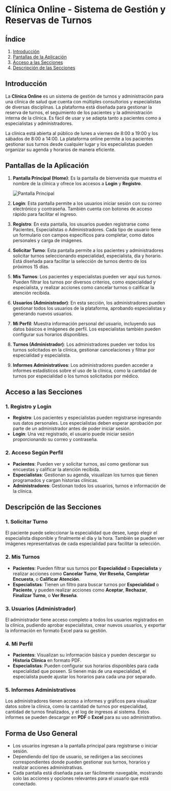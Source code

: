 # Clínica Online - Sistema de Gestión y Reservas de Turnos

## Índice
1. [Introducción](#introducción)
2. [Pantallas de la Aplicación](#pantallas-de-la-aplicación)
3. [Acceso a las Secciones](#acceso-a-las-secciones)
4. [Descripción de las Secciones](#descripción-de-las-secciones)

## Introducción
La **Clínica Online** es un sistema de gestión de turnos y administración para una clínica de salud que cuenta con múltiples consultorios y especialistas de diversas disciplinas. La plataforma está diseñada para gestionar la reserva de turnos, el seguimiento de los pacientes y la administración interna de la clínica. Es fácil de usar y se adapta tanto a pacientes como a especialistas y administradores.

La clínica está abierta al público de lunes a viernes de 8:00 a 19:00 y los sábados de 8:00 a 14:00. La plataforma online permite a los pacientes gestionar sus turnos desde cualquier lugar y los especialistas pueden organizar su agenda y horarios de manera eficiente.

## Pantallas de la Aplicación
1. **Pantalla Principal (Home)**: Es la pantalla de bienvenida que muestra el nombre de la clínica y ofrece los accesos a **Login** y **Registro**.

   ![Pantalla Principal](./assets/screenshot_home.png)  

2. **Login**: Esta pantalla permite a los usuarios iniciar sesión con su correo electrónico y contraseña. También cuenta con botones de acceso rápido para facilitar el ingreso.

3. **Registro**: En esta pantalla, los usuarios pueden registrarse como Pacientes, Especialistas o Administradores. Cada tipo de usuario tiene un formulario con campos específicos para completar, como datos personales y carga de imágenes.

4. **Solicitar Turno**: Esta pantalla permite a los pacientes y administradores solicitar turnos seleccionando especialidad, especialista, día y horario. Está diseñada para facilitar la selección de turnos dentro de los próximos 15 días.

5. **Mis Turnos**: Los pacientes y especialistas pueden ver aquí sus turnos. Pueden filtrar los turnos por diversos criterios, como especialidad y especialista, y realizar acciones como cancelar turnos o calificar la atención recibida.

6. **Usuarios (Administrador)**: En esta sección, los administradores pueden gestionar todos los usuarios de la plataforma, aprobando especialistas y generando nuevos usuarios.

7. **Mi Perfil**: Muestra información personal del usuario, incluyendo sus datos básicos e imágenes de perfil. Los especialistas también pueden configurar sus horarios disponibles.

8. **Turnos (Administrador)**: Los administradores pueden ver todos los turnos solicitados en la clínica, gestionar cancelaciones y filtrar por especialidad y especialista.

9. **Informes Administrativos**: Los administradores pueden acceder a informes estadísticos sobre el uso de la clínica, como la cantidad de turnos por especialidad o los turnos solicitados por médico.

## Acceso a las Secciones

### 1. Registro y Login
- **Registro**: Los pacientes y especialistas pueden registrarse ingresando sus datos personales. Los especialistas deben esperar aprobación por parte de un administrador antes de poder iniciar sesión.
- **Login**: Una vez registrado, el usuario puede iniciar sesión proporcionando su correo y contraseña.

### 2. Acceso Según Perfil
- **Pacientes**: Pueden ver y solicitar turnos, así como gestionar sus encuestas y calificar la atención recibida.
- **Especialistas**: Gestionan su agenda, visualizan los turnos que tienen programados y cargan historias clínicas.
- **Administradores**: Gestionan todos los usuarios, turnos e información de la clínica.

## Descripción de las Secciones

### 1. Solicitar Turno
El paciente puede seleccionar la especialidad que desee, luego elegir el especialista disponible y finalmente el día y la hora. También se pueden ver imágenes representativas de cada especialidad para facilitar la selección.

### 2. Mis Turnos
- **Pacientes**: Pueden filtrar sus turnos por **Especialidad** o **Especialista** y realizar acciones como **Cancelar Turno**, **Ver Reseña**, **Completar Encuesta**, o **Calificar Atención**.
- **Especialistas**: Tienen un filtro para buscar turnos por **Especialidad** o **Paciente**, y pueden realizar acciones como **Aceptar**, **Rechazar**, **Finalizar Turno**, o **Ver Reseña**.

### 3. Usuarios (Administrador)
El administrador tiene acceso completo a todos los usuarios registrados en la clínica, pudiendo aprobar especialistas, crear nuevos usuarios, y exportar la información en formato Excel para su gestión.

### 4. Mi Perfil
- **Pacientes**: Visualizan su información básica y pueden descargar su **Historia Clínica** en formato PDF.
- **Especialistas**: Pueden configurar sus horarios disponibles para cada especialidad que poseen. Si tienen más de una especialidad, el especialista puede ajustar los horarios para cada una por separado.

### 5. Informes Administrativos
Los administradores tienen acceso a informes y gráficos para visualizar datos sobre la clínica, como la cantidad de turnos por especialidad, cantidad de turnos finalizados, y el log de ingresos al sistema. Estos informes se pueden descargar en **PDF** o **Excel** para su uso administrativo.

## Forma de Uso General
- Los usuarios ingresan a la pantalla principal para registrarse o iniciar sesión.
- Dependiendo del tipo de usuario, se redirigen a las secciones correspondientes donde pueden gestionar sus turnos, horarios y realizar acciones administrativas.
- Cada pantalla está diseñada para ser fácilmente navegable, mostrando solo las acciones y opciones relevantes para el usuario que está conectado.

